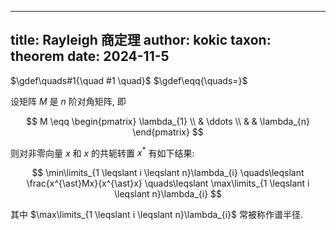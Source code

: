 
---
title: Rayleigh 商定理
author: kokic
taxon: theorem
date: 2024-11-5
---

$\gdef\quads#1{\quad #1 \quad}$
$\gdef\eqq{\quads=}$

设矩阵 $M$ 是 $n$ 阶对角矩阵, 即 

$$
M \eqq \begin{pmatrix}
\lambda_{1} \\
  & \ddots \\
  & & \lambda_{n}
\end{pmatrix}
$$

则对非零向量 $x$ 和 $x$ 的共轭转置 $x^*$
有如下结果:  

$$
\min\limits_{1 \leqslant i \leqslant n}\lambda_{i}
\quads\leqslant \frac{x^{\ast}Mx}{x^{\ast}x} 
\quads\leqslant \max\limits_{1 \leqslant i \leqslant n}\lambda_{i}
$$

其中 $\max\limits_{1 \leqslant i \leqslant n}\lambda_{i}$ 常被称作谱半径. 
